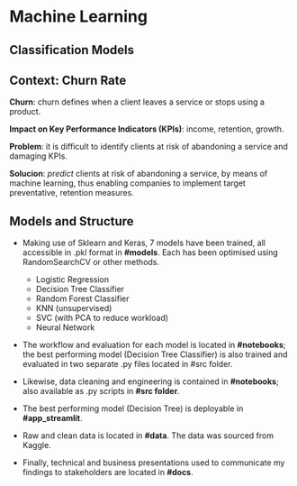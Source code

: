 # Machine Learning 
## Classification Models

## Context: Churn Rate

**Churn**: churn defines when a client leaves a service or stops using a product.

**Impact on Key Performance Indicators (KPIs)**: income, retention, growth.

**Problem**: it is difficult to identify clients at risk of abandoning a service and damaging KPIs.

**Solucion**: _predict_ clients at risk of abandoning a service, by means of machine learning, thus enabling companies to implement target preventative, retention measures. 

## Models and Structure

- Making use of Sklearn and Keras, 7 models have been trained, all accessible in .pkl format in **#models**. Each has been optimised using RandomSearchCV or other methods. 
    - Logistic Regression
    - Decision Tree Classifier 
    - Random Forest Classifier 
    - KNN (unsupervised) 
    - SVC (with PCA to reduce workload)
    - Neural Network 

- The workflow and evaluation for each model is located in **#notebooks**; the best performing model (Decision Tree Classifier) is also trained and evaluated in two separate .py files located in #src folder.

- Likewise, data cleaning and engineering is contained in **#notebooks**; also available as .py scripts in **#src folder**. 

- The best performing model (Decision Tree) is deployable in **#app_streamlit**. 

- Raw and clean data is located in **#data**. The data was sourced from Kaggle. 

- Finally, technical and business presentations used to communicate my findings to stakeholders are located in **#docs**. 


